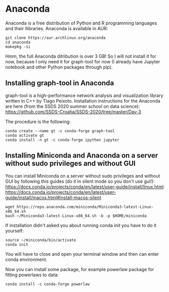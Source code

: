 # Anaconda

Anaconda is a free distribution of Python and R programming languages and their llibraries. Anaconda is available in AUR:
```
git clone https://aur.archlinux.org/anaconda
cd anaconda
makepkg -si
```

Hmm, the full Anaconda ditribution is over 3 GB! So I will not install it for now, because I only need it for graph-tool for now (I already have Jupyter notebook and other Python packages through pip). 

## Installing graph-tool in Anaconda

graph-tool is a high-performance network analysis and visualization library written in C++ by Tiago Peixoto. Installation instructions for the Anaconda are here (from the SSDS 2020 summer school on data science):
<https://github.com/SSDS-Croatia/SSDS-2020/tree/master/Day-3>

The procedure is the following:
```
conda create --name gt -c conda-forge graph-tool
conda activate gt
conda install -n gt -c conda-forge ipython jupyter
```

## Installing Miniconda and Anaconda on a server without sudo privileges and without GUI

You can install Miniconda on a server without sudo privileges and without GUI by following this guides (do it in silent mode so you don't use gui!):
<https://docs.conda.io/projects/conda/en/latest/user-guide/install/linux.html>:
<https://docs.conda.io/projects/conda/en/latest/user-guide/install/macos.html#install-macos-silent>
```
wget https://repo.anaconda.com/miniconda/Miniconda3-latest-Linux-x86_64.sh
bash ~/Miniconda3-latest-Linux-x86_64.sh -b -p $HOME/miniconda
```

If installation didn't asked you about running conda init you have to do it yourself:
```
source ~/miniconda/bin/activate 
conda init
```

You will have to close and open your terminal window and then can enter conda environment.

Now you can install some package, for example powerlaw package for fitting powerlaws to data:
```
conda install -c conda-forge powerlaw
```

